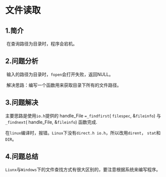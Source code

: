 # 文件读取

## 1.简介

​	在查询路径为目录时，程序会宕机。

## 2.问题分析

​	输入的路径为目录时，`fopen`会打开失败，返回NULL。

​	解决思路：编写一个函数用来获取目录下所有的文件路径。

## 3.问题解决

主要思路是使用`io.h`提供的 handle_File `=_findfirst`( `filespec`, &`fileinfo`) 与 `_findnext`( handle_File, &`fileinfo`) 函数完成.

在`linux`编译时，报错。`Linux`下没有`direct.h io.h`，所以改用`dirent`， `stat`和`DIR`。

## 4.问题总结

`Liunx`与`Windows`下的文件查找方式有很大区别的，要注意根据系统来编写程序。

